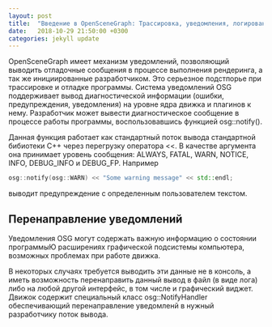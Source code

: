 ```yaml
---
layout: post
title:  "Введение в OpenSceneGraph: Трассировка, уведомления, логирование"
date:   2018-10-29 21:50:00 +0300
categories: jekyll update
---
```


OpenSceneGraph имеет механизм уведомлений, позволяющий выводить отладочные сообщения в процессе выполнения рендеринга, а так же инициированные разработчиком. Это серьезное подстпорье при трассировке и отладке программы. Система уведомлений OSG поддерживает вывод диагностической информации (ошибки, предупреждения, уведомления) на уровне ядра движка и плагинов к нему. Разработчик может вывести диагностическое сообщение в процессе работы программы, воспользовавшись функцией osg::notify().

<!--more-->

Данная функция работает как стандартный поток вывода стандартной бибиотеки C++ через перегрузку оператора <<. В качестве аргумента она принимает уровень сообщения: ALWAYS, FATAL, WARN, NOTICE, INFO, DEBUG_INFO и DEBUG_FP. Например

```cpp
osg::notify(osg::WARN) << "Some warning message" << std::endl;
```
выводит предупреждение с определенным пользователем текстом.

## Перенаправление уведомлений

Уведомления OSG могут содержать важную информацию о состоянии программыЮ расширениях графической подсистемы компьютера, возможных проблемах при работе движка. 

В некоторых случаях требуется выводить эти данные не в консоль, а иметь возможность перенаправить данный вывод в файл (в виде лога) либо на любой другой интерфейс, в том числе и графический виджет. Движок содержит специальный класс osg::NotifyHandler обеспечивающий перенаправление уведомленй в нужный разработчику поток вывода.

